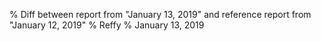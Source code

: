% Diff between report from "January 13, 2019" and reference report from "January 12, 2019"
% Reffy
% January 13, 2019

